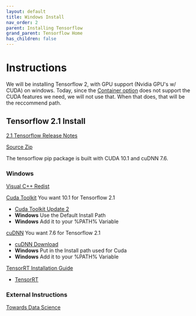 ```yaml
---
layout: default
title: Windows Install
nav_order: 2
parent: Installing Tensorflow
grand_parent: Tensorflow Home
has_children: false
---
```


# Instructions

We will be installing Tensorflow 2, with GPU support (Nvidia GPU's w/ CUDA) on windows. Today, since the [Container option](install-container.md) does not support the CUDA features we need, we will not use that. When that does, that will be the reccommend path.


## Tensorflow 2.1 Install

[2.1 Tensorflow Release Notes](https://github.com/tensorflow/tensorflow/releases/tag/v2.1.0)

[Source Zip](https://github.com/tensorflow/tensorflow/archive/v2.1.0.zip)

The tensorflow pip package is built with CUDA 10.1 and cuDNN 7.6.

### Windows

[Visual C++ Redist](https://support.microsoft.com/en-us/help/2977003/the-latest-supported-visual-c-downloads)

[Cuda Toolkit](https://developer.nvidia.com/cuda-toolkit-archive) You want 10.1 for Tensorflow 2.1
- [Cuda Toolkit Update 2](https://developer.nvidia.com/cuda-10.1-download-archive-update2)
- **Windows** Use the Default Install Path
- **Windows** Add it to your %PATH% Variable

[cuDNN](https://developer.nvidia.com/cudnn) You want 7.6 for Tensorflow 2.1
- [cuDNN Download](https://developer.nvidia.com/rdp/cudnn-download)
- **Windows** Put in the Install path used for Cuda
- **Windows** Add it to your %PATH% Variable

[TensorRT Installation Guide](https://docs.nvidia.com/deeplearning/sdk/tensorrt-install-guide/index.html)
- [TensorRT](https://developer.nvidia.com/tensorrt)

### External Instructions

[Towards Data Science](https://towardsdatascience.com/installing-tensorflow-with-cuda-cudnn-and-gpu-support-on-windows-10-60693e46e781)
